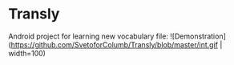 # Transly
Android project for learning new vocabulary
 file: ![Demonstration](https://github.com/SvetoforColumb/Transly/blob/master/int.gif | width=100)
